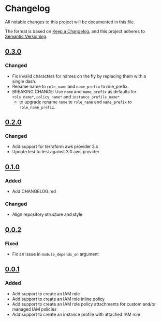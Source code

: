 # Changelog
All notable changes to this project will be documented in this file.

The format is based on [Keep a Changelog](https://keepachangelog.com/en/1.0.0/),
and this project adheres to [Semantic Versioning](https://semver.org/spec/v2.0.0.html).

## [0.3.0]
### Changed
- Fix invalid characters for names on the fly by replacing them with a single dash.
- Rename name to `role_name` and `name_prefix` to role_prefix.
- BREAKING CHANGE: Use `name` and `name_prefix` as defaults for `role_name*`, `policy_name*` and `instance_profile_name*`
  - to upgrade rename `name` to `role_name` and `name_prefix` to `role_name_prefix`.

## [0.2.0]
### Changed
- Add support for terraform aws provider 3.x
- Update test to test against 3.0 aws provider

## [0.1.0]
### Added
- Add CHANGELOG.md

### Changed
- Align repository structure and style

## [0.0.2]
### Fixed
- Fix an issue in `module_depends_on` argument

## [0.0.1]
### Added
- Add support to create an IAM role
- Add support to create an IAM role inline policy
- Add support to create an IAM role policy attachments for custom and/or managed IAM policies
- Add support to create an instance profile with attached IAM role

<!-- markdown-link-check-disable -->
[Unreleased]: https://github.com/mineiros-io/terraform-aws-iam-role/compare/v0.3.0...HEAD
[0.3.0]: https://github.com/mineiros-io/terraform-aws-iam-role/compare/v0.2.0...v0.3.0
<!-- markdown-link-check-disabled -->
[0.2.0]: https://github.com/mineiros-io/terraform-aws-iam-role/compare/v0.1.0...v0.2.0
[0.1.0]: https://github.com/mineiros-io/terraform-aws-iam-role/compare/v0.0.2...v0.1.0
[0.0.2]: https://github.com/mineiros-io/terraform-aws-iam-role/compare/v0.0.1...v0.0.2
[0.0.1]: https://github.com/mineiros-io/terraform-aws-iam-role/releases/tag/v0.0.1

